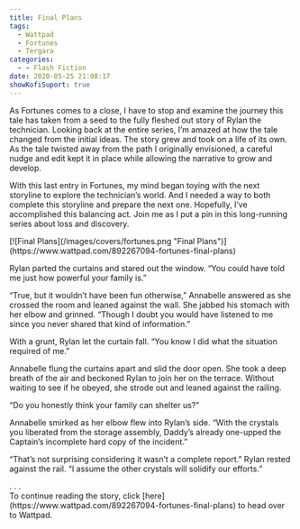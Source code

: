 ```yaml
---
title: Final Plans
tags:
  - Wattpad
  - Fortunes
  - Tergara
categories:
  - - Flash Fiction
date: 2020-05-25 21:08:17
showKofiSuport: true
---
```


As Fortunes comes to a close, I have to stop and examine the journey this tale has taken from a seed to the fully fleshed out story of Rylan the technician. Looking back at the entire series, I’m amazed at how the tale changed from the initial ideas. The story grew and took on a life of its own. As the tale twisted away from the path I originally envisioned, a careful nudge and edit kept it in place while allowing the narrative to grow and develop.<!-- more -->

With this last entry in Fortunes, my mind began toying with the next storyline to explore the technician’s world. And I needed a way to both complete this storyline and prepare the next one. Hopefully, I’ve accomplished this balancing act. Join me as I put a pin in this long-running series about loss and discovery.

<div class="center">[![Final Plans](/images/covers/fortunes.png "Final Plans")](https://www.wattpad.com/892267094-fortunes-final-plans)</div>

Rylan parted the curtains and stared out the window. “You could have told me just how powerful your family is.”

“True, but it wouldn’t have been fun otherwise,” Annabelle answered as she crossed the room and leaned against the wall. She jabbed his stomach with her elbow and grinned. “Though I doubt you would have listened to me since you never shared that kind of information.”

With a grunt, Rylan let the curtain fall. “You know I did what the situation required of me.”

Annabelle flung the curtains apart and slid the door open. She took a deep breath of the air and beckoned Rylan to join her on the terrace. Without waiting to see if he obeyed, she strode out and leaned against the railing.

“Do you honestly think your family can shelter us?”

Annabelle smirked as her elbow flew into Rylan’s side. “With the crystals you liberated from the storage assembly, Daddy’s already one-upped the Captain’s incomplete hard copy of the incident.”

“That’s not surprising considering it wasn’t a complete report.” Rylan rested against the rail. “I assume the other crystals will solidify our efforts.”

<div class="center story-ellipses">
.
.
.
</div><div>To continue reading the story, click [here](https://www.wattpad.com/892267094-fortunes-final-plans) to head over to Wattpad.</div>